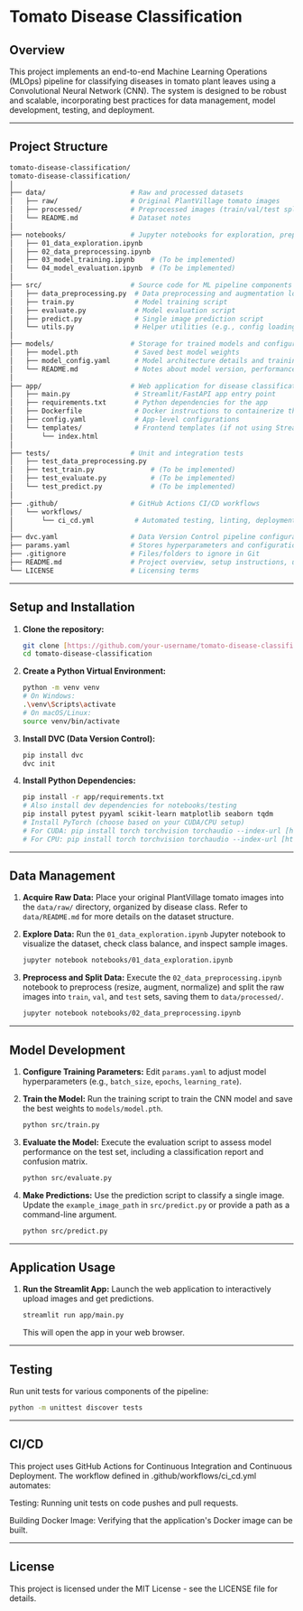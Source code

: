 # Tomato Disease Classification

## Overview

This project implements an end-to-end Machine Learning Operations (MLOps) pipeline for classifying diseases in tomato plant leaves using a Convolutional Neural Network (CNN). The system is designed to be robust and scalable, incorporating best practices for data management, model development, testing, and deployment.

---

## Project Structure

```bash
tomato-disease-classification/
tomato-disease-classification/
│
├── data/                     # Raw and processed datasets
│   ├── raw/                  # Original PlantVillage tomato images
│   ├── processed/            # Preprocessed images (train/val/test splits)
│   └── README.md             # Dataset notes
│
├── notebooks/                # Jupyter notebooks for exploration, preprocessing, training, evaluation
│   ├── 01_data_exploration.ipynb
│   ├── 02_data_preprocessing.ipynb
│   ├── 03_model_training.ipynb    # (To be implemented)
│   └── 04_model_evaluation.ipynb  # (To be implemented)
│
├── src/                      # Source code for ML pipeline components
│   ├── data_preprocessing.py  # Data preprocessing and augmentation logic
│   ├── train.py               # Model training script
│   ├── evaluate.py            # Model evaluation script
│   ├── predict.py             # Single image prediction script
│   └── utils.py               # Helper utilities (e.g., config loading)
│
├── models/                   # Storage for trained models and configurations
│   ├── model.pth              # Saved best model weights
│   ├── model_config.yaml      # Model architecture details and training parameters (optional, params.yaml handles much)
│   └── README.md              # Notes about model version, performance
│
├── app/                      # Web application for disease classification
│   ├── main.py                # Streamlit/FastAPI app entry point
│   ├── requirements.txt       # Python dependencies for the app
│   ├── Dockerfile             # Docker instructions to containerize the app
│   ├── config.yaml            # App-level configurations
│   └── templates/             # Frontend templates (if not using Streamlit directly)
│       └── index.html
│
├── tests/                    # Unit and integration tests
│   ├── test_data_preprocessing.py
│   ├── test_train.py              # (To be implemented)
│   ├── test_evaluate.py           # (To be implemented)
│   └── test_predict.py            # (To be implemented)
│
├── .github/                  # GitHub Actions CI/CD workflows
│   └── workflows/
│       └── ci_cd.yml          # Automated testing, linting, deployment workflow
│
├── dvc.yaml                  # Data Version Control pipeline configuration
├── params.yaml               # Stores hyperparameters and configuration values
├── .gitignore                # Files/folders to ignore in Git
├── README.md                 # Project overview, setup instructions, usage
└── LICENSE                   # Licensing terms
```

---

## Setup and Installation

1.  **Clone the repository:**
    ```bash
    git clone [https://github.com/your-username/tomato-disease-classification.git](https://github.com/your-username/tomato-disease-classification.git)
    cd tomato-disease-classification
    ```

2.  **Create a Python Virtual Environment:**
    ```bash
    python -m venv venv
    # On Windows:
    .\venv\Scripts\activate
    # On macOS/Linux:
    source venv/bin/activate
    ```

3.  **Install DVC (Data Version Control):**
    ```bash
    pip install dvc
    dvc init
    ```

4.  **Install Python Dependencies:**
    ```bash
    pip install -r app/requirements.txt
    # Also install dev dependencies for notebooks/testing
    pip install pytest pyyaml scikit-learn matplotlib seaborn tqdm
    # Install PyTorch (choose based on your CUDA/CPU setup)
    # For CUDA: pip install torch torchvision torchaudio --index-url [https://download.pytorch.org/whl/cu121](https://download.pytorch.org/whl/cu121)
    # For CPU: pip install torch torchvision torchaudio --index-url [https://download.pytorch.org/whl/cpu](https://download.pytorch.org/whl/cpu)
    ```

---

## Data Management

1.  **Acquire Raw Data:**
    Place your original PlantVillage tomato images into the `data/raw/` directory, organized by disease class. Refer to `data/README.md` for more details on the dataset structure.

2.  **Explore Data:**
    Run the `01_data_exploration.ipynb` Jupyter notebook to visualize the dataset, check class balance, and inspect sample images.
    ```bash
    jupyter notebook notebooks/01_data_exploration.ipynb
    ```

3.  **Preprocess and Split Data:**
    Execute the `02_data_preprocessing.ipynb` notebook to preprocess (resize, augment, normalize) and split the raw images into `train`, `val`, and `test` sets, saving them to `data/processed/`.
    ```bash
    jupyter notebook notebooks/02_data_preprocessing.ipynb
    ```

---

## Model Development

1.  **Configure Training Parameters:**
    Edit `params.yaml` to adjust model hyperparameters (e.g., `batch_size`, `epochs`, `learning_rate`).

2.  **Train the Model:**
    Run the training script to train the CNN model and save the best weights to `models/model.pth`.
    ```bash
    python src/train.py
    ```

3.  **Evaluate the Model:**
    Execute the evaluation script to assess model performance on the test set, including a classification report and confusion matrix.
    ```bash
    python src/evaluate.py
    ```

4.  **Make Predictions:**
    Use the prediction script to classify a single image. Update the `example_image_path` in `src/predict.py` or provide a path as a command-line argument.
    ```bash
    python src/predict.py
    ```

---

## Application Usage

1.  **Run the Streamlit App:**
    Launch the web application to interactively upload images and get predictions.
    ```bash
    streamlit run app/main.py
    ```
    This will open the app in your web browser.

---

## Testing

Run unit tests for various components of the pipeline:
```bash
python -m unittest discover tests
```

---

## CI/CD
This project uses GitHub Actions for Continuous Integration and Continuous Deployment. The workflow defined in .github/workflows/ci_cd.yml automates:

Testing: Running unit tests on code pushes and pull requests.

Building Docker Image: Verifying that the application's Docker image can be built.

---

## License
This project is licensed under the MIT License - see the LICENSE file for details.